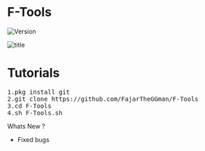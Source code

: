 # F-Tools

![Version](https://img.shields.io/badge/Version-1.0-green)

![title](https://raw.githubusercontent.com/FajarTheGGman/F-Tools/master/.images/f-tools.png.png)

# Tutorials
<pre>
1.pkg install git
2.git clone https://github.com/FajarTheGGman/F-Tools
3.cd F-Tools
4.sh F-Tools.sh
</pre>



Whats New ?

- Fixed bugs
